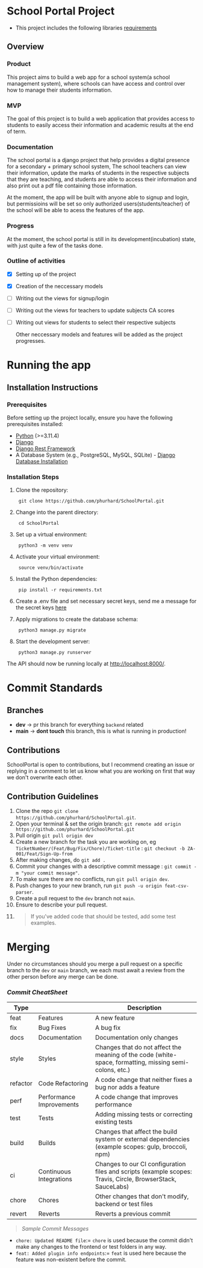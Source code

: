 # School Portal Project

* This project includes the following libraries [requirements](requirements.txt)

## Overview

### Product

This project aims to build a web app for a school system(a school management system), where schools can have access and control over how to manage their students information.

### MVP

The goal of this project is to build a web application that provides access to students to easily access their information and academic results at the end of term.

### Documentation
The school portal is a django project that help provides a digital presence for a secondary + primary school system, The school teachers can view their information, update the marks of students in the respective subjects that they are teaching, and students are able to access their information and also print out a pdf file containing those information.

At the moment, the app will be built with anyone able to signup and login, but permissioins will be set so only authorized users(students/teacher) of the school will be able to acess the features of the app.

### Progress

At the moment, the school portal is still in its development(incubation) state, with just quite a few of the tasks done.

### Outline of activities

- [x] Setting up of the project
- [x] Creation of the neccessary models
- [ ] Writing out the views for signup/login
- [ ] Writing out the views for teachers to update subjects CA scores
- [ ] Writing out views for students to select their respective subjects

    Other neccessary models and features will be added as the project progresses.

# Running the app

## Installation Instructions

### Prerequisites

Before setting up the project locally, ensure you have the following prerequisites installed:

- [Python](https://www.python.org/downloads/) (>=3.11.4)
- [Django](https://www.djangoproject.com/download/)
- [Django Rest Framework](https://www.django-rest-framework.org/#installation)
- A Database System (e.g., PostgreSQL, MySQL, SQLite) - [Django Database Installation](https://www.djangoproject.com/download/#database-installation)

### Installation Steps

1. Clone the repository:

        git clone https://github.com/phurhard/SchoolPortal.git


2. Change into the parent directory:

        cd SchoolPortal


3. Set up a virtual environment:

        python3 -m venv venv


4. Activate your virtual environment:

        source venv/bin/activate


5. Install the Python dependencies:

        pip install -r requirements.txt


6. Create a .env file and set necessary secret keys, send me a message for the secret keys [here](phurhardeen@gmail.com)



7. Apply migrations to create the database schema:

        python3 manage.py migrate


8. Start the development server:

        python3 manage.py runserver


The API should now be running locally at [http://localhost:8000/](http://localhost:8000/).


# Commit Standards

## Branches

- **dev** -> pr this branch for everything `backend` related
- **main** -> **dont touch** this branch, this is what is running in production!

## Contributions

SchoolPortal is open to contributions, but I recommend creating an issue or replying in a comment to let us know what you are working on first that way we don't overwrite each other.

## Contribution Guidelines

1. Clone the repo `git clone https://github.com/phurhard/SchoolPortal.git`.
2. Open your terminal & set the origin branch: `git remote add origin https://github.com/phurhard/SchoolPortal.git`
3. Pull origin `git pull origin dev`
4. Create a new branch for the task you are working on, eg `TicketNumber/(Feat/Bug/Fix/Chore)/Ticket-title` : `git checkout -b ZA-001/Feat/Sign-Up-from`
5. After making changes, do `git add .`
6. Commit your changes with a descriptive commit message : `git commit -m "your commit message"`.
7. To make sure there are no conflicts, run `git pull origin dev`.
8. Push changes to your new branch, run `git push -u origin feat-csv-parser`.
9. Create a pull request to the `dev` branch not `main`.
10. Ensure to describe your pull request.
11. > If you've added code that should be tested, add some test examples.


# Merging
Under no circumstances should you merge a pull request on a specific branch to the `dev` or `main` branch, we each must await a review from the other person before any merge can be done.

### _Commit CheatSheet_

| Type     |                          | Description                                                                                                 |
| -------- | ------------------------ | ----------------------------------------------------------------------------------------------------------- |
| feat     | Features                 | A new feature                                                                                               |
| fix      | Bug Fixes                | A bug fix                                                                                                   |
| docs     | Documentation            | Documentation only changes                                                                                  |
| style    | Styles                   | Changes that do not affect the meaning of the code (white-space, formatting, missing semi-colons, etc.)      |
| refactor | Code Refactoring         | A code change that neither fixes a bug nor adds a feature                                                   |
| perf     | Performance Improvements | A code change that improves performance                                                                     |
| test     | Tests                    | Adding missing tests or correcting existing tests                                                           |
| build    | Builds                   | Changes that affect the build system or external dependencies (example scopes: gulp, broccoli, npm)         |
| ci       | Continuous Integrations  | Changes to our CI configuration files and scripts (example scopes: Travis, Circle, BrowserStack, SauceLabs) |
| chore    | Chores                   | Other changes that don't modify, backend or test files                                                    |
| revert   | Reverts                  | Reverts a previous commit                                                                                   |

> _Sample Commit Messages_

- `chore: Updated README file`:= `chore` is used because the commit didn't make any changes to the frontend or test folders in any way.
- `feat: Added plugin info endpoints`:= `feat` is used here because the feature was non-existent before the commit.
